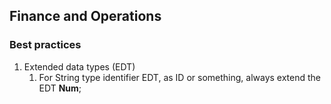 ## Finance and Operations
### Best practices

1. Extended data types (EDT)
   1. For String type identifier EDT, as ID or something, always extend the EDT **Num**;
